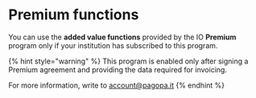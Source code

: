 # Premium functions

You can use the **added value functions** provided by the IO **Premium** program only if your institution has subscribed to this program.

{% hint style="warning" %} This program is enabled only after signing a Premium agreement and providing the data required for invoicing.

For more information, write to [account@pagopa.it](mailto:account@pagopa.it) {% endhint %}